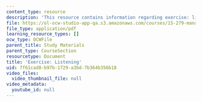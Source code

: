 ```yaml
---
content_type: resource
description: 'This resource contains information regarding exercise: listening.'
file: https://ol-ocw-studio-app-qa.s3.amazonaws.com/courses/15-279-management-communication-for-undergraduates-fall-2012/7f61cad8b97b1729a3bd7b364b356b18_MIT15_279F12_listeningEx.pdf
file_type: application/pdf
learning_resource_types: []
ocw_type: OCWFile
parent_title: Study Materials
parent_type: CourseSection
resourcetype: Document
title: 'Exercise: Listening'
uid: 7f61cad8-b97b-1729-a3bd-7b364b356b18
video_files:
  video_thumbnail_file: null
video_metadata:
  youtube_id: null
---
```

